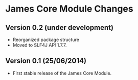 James Core Module Changes
=========================


Version 0.2 (under development)
-------------------------------

 - Reorganized package structure
 - Moved to SLF4J API 1.7.7.


Version 0.1 (25/06/2014)
------------------------

 - First stable release of the James Core Module.
